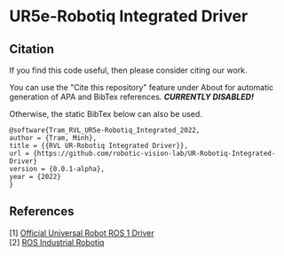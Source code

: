 # UR5e-Robotiq Integrated Driver

## Citation

If you find this code useful, then please consider citing our work.

You can use the "Cite this repository" feature under About for automatic generation of APA and
BibTex references. ***CURRENTLY DISABLED!***

Otherwise, the static BibTex below can also be used.

```TeX
@software{Tram_RVL_UR5e-Robotiq_Integrated_2022,
author = {Tram, Minh},
title = {{RVL UR-Robotiq Integrated Driver}},
url = {https://github.com/robotic-vision-lab/UR-Robotiq-Integrated-Driver}
version = {0.0.1-alpha},
year = {2022}
}
```

## References

[1] [Official Universal Robot ROS 1 Driver](https://github.com/UniversalRobots/Universal_Robots_ROS_Driver)  
[2] [ROS Industrial Robotiq](https://wiki.ros.org/robotiq)